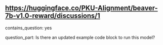 ## https://huggingface.co/PKU-Alignment/beaver-7b-v1.0-reward/discussions/1

contains_question: yes

question_part: Is there an updated example code block to run this model?